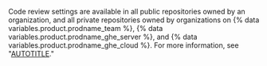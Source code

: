 Code review settings are available in all public repositories owned by an organization, and all private repositories owned by organizations on {% data variables.product.prodname_team %}, {% data variables.product.prodname_ghe_server %}, and {% data variables.product.prodname_ghe_cloud %}. For more information, see "[AUTOTITLE](/get-started/learning-about-github/githubs-plans)."
